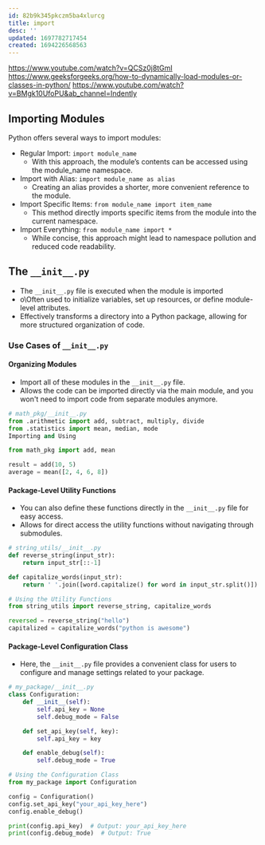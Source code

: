 ```yaml
---
id: 82b9k345pkczm5ba4xlurcg
title: import
desc: ''
updated: 1697782717454
created: 1694226568563
---
```


<https://www.youtube.com/watch?v=QCSz0j8tGmI>
<https://www.geeksforgeeks.org/how-to-dynamically-load-modules-or-classes-in-python/>
https://www.youtube.com/watch?v=BMgk10UfoPU&ab_channel=Indently

## Importing Modules

Python offers several ways to import modules:

- Regular Import: `import module_name`
  - With this approach, the module’s contents can be accessed using the module_name namespace.
- Import with Alias: `import module_name as alias`
  - Creating an alias provides a shorter, more convenient reference to the module.
- Import Specific Items: `from module_name import item_name`
  - This method directly imports specific items from the module into the current namespace.
- Import Everything: `from module_name import *`
  - While concise, this approach might lead to namespace pollution and reduced code readability.

## The `__init__.py`

- The `__init__.py` file is executed when the module is imported 
- o\Often used to initialize variables, set up resources, or define module-level attributes.
- Effectively transforms a directory into a Python package, allowing for more structured organization of code.

### Use Cases of `__init__.py`

#### Organizing Modules

- Import all of these modules in the `__init__.py` file.
- Allows the code can be imported directly via the main module, and you won't need to import code from separate modules anymore.

``` py
# math_pkg/__init__.py
from .arithmetic import add, subtract, multiply, divide
from .statistics import mean, median, mode
Importing and Using

from math_pkg import add, mean

result = add(10, 5)
average = mean([2, 4, 6, 8])
```

#### Package-Level Utility Functions

- You can also define these functions directly in the `__init__.py` file for easy access.
- Allows for direct access the utility functions without navigating through submodules.

``` py
# string_utils/__init__.py
def reverse_string(input_str):
    return input_str[::-1]

def capitalize_words(input_str):
    return ' '.join([word.capitalize() for word in input_str.split()])

# Using the Utility Functions
from string_utils import reverse_string, capitalize_words

reversed = reverse_string("hello")
capitalized = capitalize_words("python is awesome")
```

#### Package-Level Configuration Class

- Here, the `__init__.py` file provides a convenient class for users to configure and manage settings related to your package.

``` py
# my_package/__init__.py
class Configuration:
    def __init__(self):
        self.api_key = None
        self.debug_mode = False

    def set_api_key(self, key):
        self.api_key = key

    def enable_debug(self):
        self.debug_mode = True

# Using the Configuration Class
from my_package import Configuration

config = Configuration()
config.set_api_key("your_api_key_here")
config.enable_debug()

print(config.api_key)  # Output: your_api_key_here
print(config.debug_mode)  # Output: True
```
